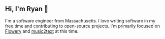## Hi, I'm Ryan 👋

I'm a software engineer from Massachusetts. I love writing software in my free time and contributing to open-source projects. I'm primarily focused on [Flowery](https://flowery.pw) and [music2text](https://github.com/Ryan5453/music2text) at this time.